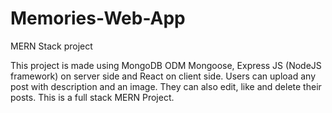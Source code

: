 # Memories-Web-App
MERN Stack project

This project is made using MongoDB ODM Mongoose, Express JS (NodeJS framework) on server side and React on client side.
Users can upload any post with description and an image. They can also edit, like and delete their posts.
This is a full stack MERN Project.
